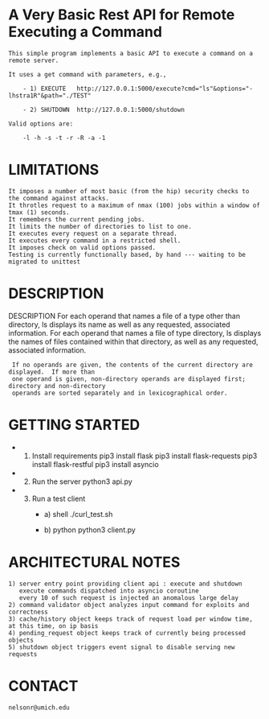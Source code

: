 # A Very Basic Rest API for Remote Executing a Command
    This simple program implements a basic API to execute a command on a remote server.

    It uses a get command with parameters, e.g.,

        - 1) EXECUTE   http://127.0.0.1:5000/execute?cmd="ls"&options="-lhstra1R"&path="./TEST"

        - 2) SHUTDOWN  http://127.0.0.1:5000/shutdown

    Valid options are:

        -l -h -s -t -r -R -a -1

# LIMITATIONS
    It imposes a number of most basic (from the hip) security checks to the command against attacks. 
    It throtles request to a maximum of nmax (100) jobs within a window of tmax (1) seconds.
    It remembers the current pending jobs.
    It limits the number of directories to list to one. 
    It executes every request on a separate thread.
    It executes every command in a restricted shell.
    It imposes check on valid options passed.
    Testing is currently functionally based, by hand --- waiting to be migrated to unittest


# DESCRIPTION
DESCRIPTION
     For each operand that names a file of a type other than directory, ls displays its name as
     well as any requested, associated information.  For each operand that names a file of type
     directory, ls displays the names of files contained within that directory, as well as any
     requested, associated information.

     If no operands are given, the contents of the current directory are displayed.  If more than
     one operand is given, non-directory operands are displayed first; directory and non-directory
     operands are sorted separately and in lexicographical order.

  
# GETTING STARTED
  - 1) Install requirements
  pip3 install flask
  pip3 install flask-requests
  pip3 install flask-restful
  pip3 install asyncio

  - 2) Run the server
  python3 api.py

  - 3) Run a test client
       - a) shell
            ./curl_test.sh

       - b) python
            python3 client.py



# ARCHITECTURAL NOTES
    1) server entry point providing client api : execute and shutdown
       execute commands dispatched into asyncio coroutine
       every 10 of such request is injected an anomalous large delay  
    2) command validator object analyzes input command for exploits and correctness 
    3) cache/history object keeps track of request load per window time, at this time, on ip basis
    4) pending_request object keeps track of currently being processed objects
    5) shutdown object triggers event signal to disable serving new requests 

# CONTACT
    nelsonr@umich.edu
